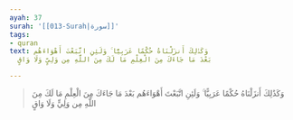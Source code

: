 ```yaml
---
ayah: 37
surah: '[[013-Surah|سورة]]'
tags:
- quran
text: وَكَذَٰلِكَ أَنزَلْنَاهُ حُكْمًا عَرَبِيًّا ۚ وَلَئِنِ اتَّبَعْتَ أَهْوَاءَهُم
  بَعْدَ مَا جَاءَكَ مِنَ الْعِلْمِ مَا لَكَ مِنَ اللَّهِ مِن وَلِيٍّ وَلَا وَاقٍ

---
```

> وَكَذَٰلِكَ أَنزَلْنَاهُ حُكْمًا عَرَبِيًّا ۚ وَلَئِنِ اتَّبَعْتَ أَهْوَاءَهُم بَعْدَ مَا جَاءَكَ مِنَ الْعِلْمِ مَا لَكَ مِنَ اللَّهِ مِن وَلِيٍّ وَلَا وَاقٍ
